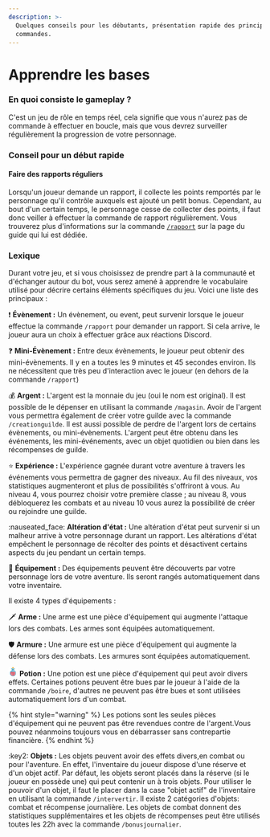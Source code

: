 ```yaml
---
description: >-
  Quelques conseils pour les débutants, présentation rapide des principales
  commandes.
---
```


# Apprendre les bases

### En quoi consiste le gameplay ?

C'est un jeu de rôle en temps réel, cela signifie que vous n'aurez pas de commande à effectuer en boucle, mais que vous devrez surveiller régulièrement la progression de votre personnage.

### Conseil pour un début rapide

#### Faire des rapports réguliers

Lorsqu'un joueur demande un rapport, il collecte les points remportés par le personnage qu'il contrôle auxquels est ajouté un petit bonus. Cependant, au bout d'un certain temps, le personnage cesse de collecter des points, il faut donc veiller à effectuer la commande de rapport régulièrement. Vous trouverez plus d'informations sur la commande [`/rapport`](../notions-principale/report.md) sur la page du guide qui lui est dédiée.

### Lexique

Durant votre jeu, et si vous choisissez de prendre part à la communauté et d'échanger autour du bot, vous serez amené à apprendre le vocabulaire utilisé pour décrire certains éléments spécifiques du jeu. Voici une liste des principaux :

:exclamation: **Évènement :** Un évènement, ou event, peut survenir lorsque le joueur effectue la commande `/rapport` pour demander un rapport. Si cela arrive, le joueur aura un choix à effectuer grâce aux réactions Discord.

:question: **Mini-Évènement :** Entre deux évènements, le joueur peut obtenir des mini-évènements. Il y en a toutes les 9 minutes et 45 secondes environ. Ils ne nécessitent que très peu d'interaction avec le joueur (en dehors de la commande `/rapport`)

:moneybag: **Argent :** L'argent est la monnaie du jeu (oui le nom est original). Il est possible de le dépenser en utilisant la commande `/magasin`. Avoir de l'argent vous permettra également de créer votre guilde avec la commande `/creationguilde`. Il est aussi possible de perdre de l'argent lors de certains évènements, ou mini-évènements. L'argent peut être obtenu dans les événements, les mini-événements, avec un objet quotidien ou bien dans les récompenses de guilde.

:star: **Expérience :** L'expérience gagnée durant votre aventure à travers les événements vous permettra de gagner des niveaux. Au fil des niveaux, vos statistiques augmenteront et plus de possibilités s'offriront à vous. Au niveau 4, vous pourrez choisir votre première classe ; au niveau 8, vous débloquerez les combats et au niveau 10 vous aurez la possibilité de créer ou rejoindre une guilde.

:nauseated\_face: **Altération d'état :** Une altération d'état peut survenir si un malheur arrive à votre personnage durant un rapport. Les altérations d'état empêchent le personnage de récolter des points et désactivent certains aspects du jeu pendant un certain temps.

:briefcase: **Équipement :** Des équipements peuvent être découverts par votre personnage lors de votre aventure. Ils seront rangés automatiquement dans votre inventaire.

Il existe 4 types d'équipements :

:dagger: **Arme :** Une arme est une pièce d'équipement qui augmente l'attaque lors des combats. Les armes sont équipées automatiquement.

:shield: **Armure :** Une armure est une pièce d'équipement qui augmente la défense lors des combats. Les armures sont équipées automatiquement.

<img src="../.gitbook/assets/Potion2.png" alt="" data-size="line"> **Potion :** Une potion est une pièce d'équipement qui peut avoir divers effets. Certaines potions peuvent être bues par le joueur à l'aide de la commande `/boire`, d'autres ne peuvent pas être bues et sont utilisées automatiquement lors d'un combat.

{% hint style="warning" %}
Les potions sont les seules pièces d'équipement qui ne peuvent pas être revendues contre de l'argent.Vous pouvez néanmoins toujours vous en débarrasser sans contrepartie financière. &#x20;
{% endhint %}

:key2: **Objets :** Les objets peuvent avoir des effets divers,en combat ou pour l'aventure. En effet, l'inventaire du joueur dispose d'une réserve et d'un objet actif. Par défaut, les objets seront placés dans la réserve (si le joueur en possède une) qui peut contenir un à trois objets. Pour utiliser le pouvoir d'un objet, il faut le placer dans la case "objet actif" de l'inventaire en utilisant la commande `/intervertir`. Il existe 2 catégories d'objets: combat et récompense journalière. Les objets de combat donnent des statistiques supplémentaires et les objets de récompenses peut être utilisés toutes les 22h avec la commande `/bonusjournalier`.
